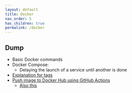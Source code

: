 ```yaml
---
layout: default
title: Docker
nav_order: 5
has_children: true
permalink: /docker
---
```



## Dump
- Basic Docker commands
- Docker Compose:
    - Delaying the launch of a service until another is done
- [Explanation for tags](https://www.youtube.com/watch?v=zQaX4p2y9yA)
- [Push image to Docker Hub using GitHub Actions](https://medium.com/platformer-blog/lets-publish-a-docker-image-to-docker-hub-using-a-github-action-f0b17e5cceb3)
    - [Also this](https://maastrichtu-ids.github.io/workshop-ci/06-automate-build/index.html)